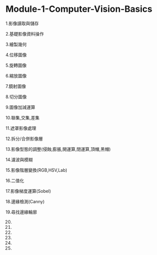 # Module-1-Computer-Vision-Basics


1.影像讀取與儲存

2.基礎影像資料操作

3.繪製幾何

4.位移圖像

5.旋轉圖像

6.縮放圖像

7.鏡射圖像

8.切分圖像

9.圖像加減運算

10.聯集,交集,差集

11.遮罩影像處理

12.拆分/合併影像層

13.影像型態的調整(侵蝕,膨脹,開運算,閉運算,頂帽,黑帽)

14.濾波與模糊

15.影像階層變換(RGB,HSV,Lab)

16.二值化

17.影像梯度運算(Sobel)

18.邊緣檢測(Canny)

19.尋找邊緣輪廓

20.

21.

22.

23.

24.

25.





